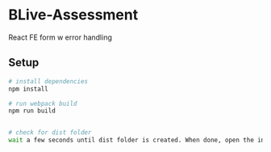 # BLive-Assessment
React FE form w error handling


## Setup

``` bash
# install dependencies
npm install

# run webpack build
npm run build


# check for dist folder
wait a few seconds until dist folder is created. When done, open the index.html file in the dist folder to view form.
```
